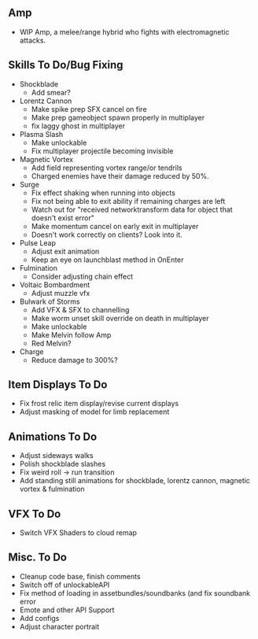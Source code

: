   ## Amp
- WIP Amp, a melee/range hybrid who fights with electromagnetic attacks.
## Skills To Do/Bug Fixing
- Shockblade
  - Add smear?
- Lorentz Cannon
  - Make spike prep SFX cancel on fire
  - Make prep gameobject spawn properly in multiplayer
  - fix laggy ghost in multiplayer
- Plasma Slash
  - Make unlockable
  - Fix multiplayer projectile becoming invisible
- Magnetic Vortex
  - Add field representing vortex range/or tendrils
  - Charged enemies have their damage reduced by 50%.
- Surge
  - Fix effect shaking when running into objects
  - Fix not being able to exit ability if remaining charges are left
  - Watch out for "received networktransform data for object that doesn't exist error"
  - Make momentum cancel on early exit in multiplayer
  - Doesn't work correctly on clients? Look into it.
- Pulse Leap
  - Adjust exit animation
  - Keep an eye on launchblast method in OnEnter
- Fulmination
  - Consider adjusting chain effect
- Voltaic Bombardment
  - Adjust muzzle vfx
- Bulwark of Storms
  - Add VFX & SFX to channelling
  - Make worm unset skill override on death in multiplayer
  - Make unlockable
  - Make Melvin follow Amp
  - Red Melvin?
- Charge
  - Reduce damage to 300%?

## Item Displays To Do
- Fix frost relic item display/revise current displays
- Adjust masking of model for limb replacement

## Animations To Do
- Adjust sideways walks
- Polish shockblade slashes
- Fix weird roll -> run transition
- Add standing still animations for shockblade, lorentz cannon, magnetic vortex & fulmination

## VFX To Do
- Switch VFX Shaders to cloud remap

## Misc. To Do
- Cleanup code base, finish comments
- Switch off of unlockableAPI
- Fix method of loading in assetbundles/soundbanks (and fix soundbank error
- Emote and other API Support
- Add configs
- Adjust character portrait
